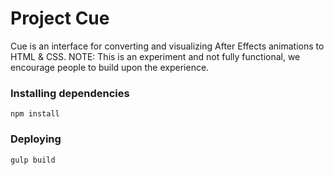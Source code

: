 # Project Cue
Cue is an interface for converting and visualizing After Effects animations to HTML &amp; CSS. NOTE: This is an experiment and not fully functional, we encourage people to build upon the experience. 


### Installing dependencies
```
npm install
```

### Deploying
```
gulp build
```